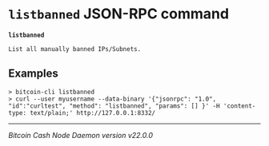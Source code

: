 `listbanned` JSON-RPC command
=============================

**`listbanned`**

```
List all manually banned IPs/Subnets.
```

Examples
--------

```
> bitcoin-cli listbanned
> curl --user myusername --data-binary '{"jsonrpc": "1.0", "id":"curltest", "method": "listbanned", "params": [] }' -H 'content-type: text/plain;' http://127.0.0.1:8332/
```

***

*Bitcoin Cash Node Daemon version v22.0.0*

